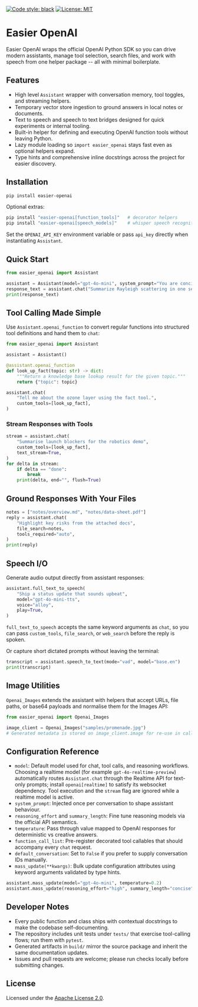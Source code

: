 [![Code style: black](https://img.shields.io/badge/code%20style-black-000000.svg)](https://github.com/psf/black) [![License: MIT](https://img.shields.io/badge/License-MIT-yellow.svg)](https://opensource.org/licenses/MIT)



# Easier OpenAI

Easier OpenAI wraps the official OpenAI Python SDK so you can drive modern assistants, manage tool selection, search files, and work with speech from one helper package -- all with minimal boilerplate.

## Features
- High level `Assistant` wrapper with conversation memory, tool toggles, and streaming helpers.
- Temporary vector store ingestion to ground answers in local notes or documents.
- Text to speech and speech to text bridges designed for quick experiments or internal tooling.
- Built-in helper for defining and executing OpenAI function tools without leaving Python.
- Lazy module loading so `import easier_openai` stays fast even as optional helpers expand.
- Type hints and comprehensive inline docstrings across the project for easier discovery.

## Installation
```bash
pip install easier-openai
```

Optional extras:
```bash
pip install "easier-openai[function_tools]"   # decorator helpers
pip install "easier-openai[speech_models]"    # whisper speech recognition models
```

Set the `OPENAI_API_KEY` environment variable or pass `api_key` directly when instantiating `Assistant`.

## Quick Start
```python
from easier_openai import Assistant

assistant = Assistant(model="gpt-4o-mini", system_prompt="You are concise.")
response_text = assistant.chat("Summarize Rayleigh scattering in one sentence.")
print(response_text)
```

## Tool Calling Made Simple
Use `Assistant.openai_function` to convert regular functions into structured tool definitions and hand them to `chat`:

```python
from easier_openai import Assistant

assistant = Assistant()

@assistant.openai_function
def look_up_fact(topic: str) -> dict:
    """Return a knowledge base lookup result for the given topic."""
    return {"topic": topic}

assistant.chat(
    "Tell me about the ozone layer using the fact tool.",
    custom_tools=[look_up_fact],
)
```

### Stream Responses with Tools
```python
stream = assistant.chat(
    "Summarise launch blockers for the robotics demo",
    custom_tools=[look_up_fact],
    text_stream=True,
)
for delta in stream:
    if delta == "done":
        break
    print(delta, end="", flush=True)
```

## Ground Responses With Your Files
```python
notes = ["notes/overview.md", "notes/data-sheet.pdf"]
reply = assistant.chat(
    "Highlight key risks from the attached docs",
    file_search=notes,
    tools_required="auto",
)
print(reply)
```

## Speech I/O
Generate audio output directly from assistant responses:

```python
assistant.full_text_to_speech(
    "Ship a status update that sounds upbeat",
    model="gpt-4o-mini-tts",
    voice="alloy",
    play=True,
)
```

`full_text_to_speech` accepts the same keyword arguments as `chat`, so you can pass
`custom_tools`, `file_search`, or `web_search` before the reply is spoken.

Or capture short dictated prompts without leaving the terminal:

```python
transcript = assistant.speech_to_text(mode="vad", model="base.en")
print(transcript)
```

## Image Utilities
`Openai_Images` extends the assistant with helpers that accept URLs, file paths, or base64 payloads and normalise them for the Images API:

```python
from easier_openai import Openai_Images

image_client = Openai_Images("samples/promenade.jpg")
# Generated metadata is stored on image_client.image for re-use in calls.
```

## Configuration Reference
- `model`: Default model used for chat, tool calls, and reasoning workflows. Choosing a realtime
  model (for example `gpt-4o-realtime-preview`) automatically routes `Assistant.chat` through the
  Realtime API for text-only prompts; install `openai[realtime]` to satisfy its websocket dependency.
  Tool execution and the `stream` flag are ignored while a realtime model is active.
- `system_prompt`: Injected once per conversation to shape assistant behaviour.
- `reasoning_effort` and `summary_length`: Fine tune reasoning models via the official API semantics.
- `temperature`: Pass through value mapped to OpenAI responses for deterministic vs creative answers.
- `function_call_list`: Pre-register decorated tool callables that should accompany every `chat` request.
- `default_conversation`: Set to `False` if you prefer to supply conversation IDs manually.
- `mass_update(**kwargs)`: Bulk update configuration attributes using keyword arguments validated by type hints.
```python
assistant.mass_update(model="gpt-4o-mini", temperature=0.2)
assistant.mass_update(reasoning_effort="high", summary_length="concise")
```


## Developer Notes
- Every public function and class ships with contextual docstrings to make the codebase self-documenting.
- The repository includes unit tests under `tests/` that exercise tool-calling flows; run them with `pytest`.
- Generated artifacts in `build/` mirror the source package and inherit the same documentation updates.
- Issues and pull requests are welcome; please run checks locally before submitting changes.

## License
Licensed under the [Apache License 2.0](LICENSE).
